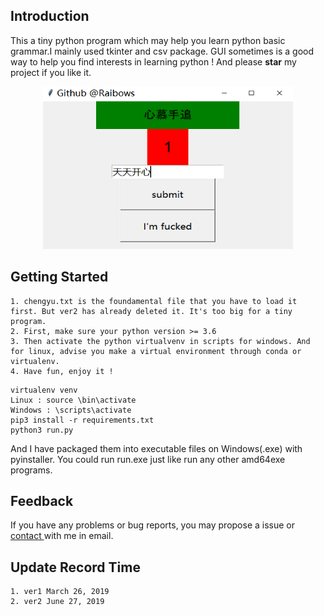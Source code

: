 ## Introduction
This a tiny python program which may help you 
learn python basic grammar.I mainly used tkinter and csv package. GUI sometimes is a good way to help you find interests in learning python ! And please **star** my project if you like it.
<div align="center">
<img src="demo/1.png" width=400 height=260 alt="run demo">
</div>

## Getting Started
    1. chengyu.txt is the foundamental file that you have to load it first. But ver2 has already deleted it. It's too big for a tiny program.
    2. First, make sure your python version >= 3.6
    3. Then activate the python virtualvenv in scripts for windows. And for linux, advise you make a virtual environment through conda or virtualenv.
    4. Have fun, enjoy it !
```
virtualenv venv
Linux : source \bin\activate
Windows : \scripts\activate
pip3 install -r requirements.txt
python3 run.py
``` 
And I have packaged them into executable files on Windows(.exe) with pyinstaller. You could run run.exe just like run any other amd64exe programs.


## Feedback
If you have any problems or bug reports, you may propose a issue or <a href="Mailto:raibows@hotmail.com">contact </a> with me in email.

## Update Record Time
    1. ver1 March 26, 2019
    2. ver2 June 27, 2019





